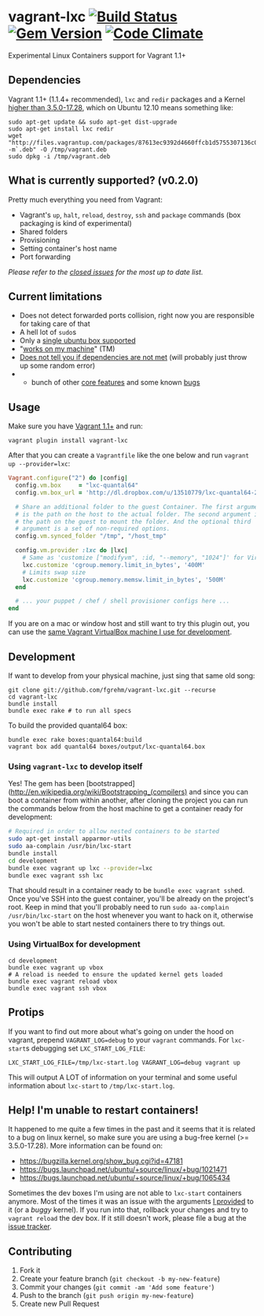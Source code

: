 # vagrant-lxc [![Build Status](https://travis-ci.org/fgrehm/vagrant-lxc.png?branch=master)](https://travis-ci.org/fgrehm/vagrant-lxc) [![Gem Version](https://badge.fury.io/rb/vagrant-lxc.png)](http://badge.fury.io/rb/vagrant-lxc) [![Code Climate](https://codeclimate.com/github/fgrehm/vagrant-lxc.png)](https://codeclimate.com/github/fgrehm/vagrant-lxc)

Experimental Linux Containers support for Vagrant 1.1+


## Dependencies

Vagrant 1.1+ (1.1.4+ recommended), `lxc` and `redir` packages and a Kernel [higher than 3.5.0-17.28](#help-im-unable-to-restart-containers),
which on Ubuntu 12.10 means something like:

```
sudo apt-get update && sudo apt-get dist-upgrade
sudo apt-get install lxc redir
wget "http://files.vagrantup.com/packages/87613ec9392d4660ffcb1d5755307136c06af08c/vagrant_`uname -m`.deb" -O /tmp/vagrant.deb
sudo dpkg -i /tmp/vagrant.deb
```


## What is currently supported? (v0.2.0)

Pretty much everything you need from Vagrant:

* Vagrant's `up`, `halt`, `reload`, `destroy`, `ssh` and `package` commands (box packaging is kind of experimental)
* Shared folders
* Provisioning
* Setting container's host name
* Port forwarding

*Please refer to the [closed issues](https://github.com/fgrehm/vagrant-lxc/issues?labels=&milestone=&page=1&state=closed)
for the most up to date list.*


## Current limitations

* Does not detect forwarded ports collision, right now you are responsible for taking care of that
* A hell lot of `sudo`s
* Only a [single ubuntu box supported](boxes)
* "[works on  my machine](https://github.com/fgrehm/vagrant-lxc/issues/20)" (TM)
* [Does not tell you if dependencies are not met](https://github.com/fgrehm/vagrant-lxc/issues/11)
  (will probably just throw up some random error)
* + bunch of other [core features](https://github.com/fgrehm/vagrant-lxc/issues?labels=core&milestone=&page=1&state=open)
  and some known [bugs](https://github.com/fgrehm/vagrant-lxc/issues?labels=bug&page=1&state=open)


## Usage

Make sure you have [Vagrant 1.1+](http://downloads.vagrantup.com/) and run:

```
vagrant plugin install vagrant-lxc
```

After that you can create a `Vagrantfile` like the one below and run `vagrant up --provider=lxc`:

```ruby
Vagrant.configure("2") do |config|
  config.vm.box     = "lxc-quantal64"
  config.vm.box_url = 'http://dl.dropbox.com/u/13510779/lxc-quantal64-2013-03-31.box'

  # Share an additional folder to the guest Container. The first argument
  # is the path on the host to the actual folder. The second argument is
  # the path on the guest to mount the folder. And the optional third
  # argument is a set of non-required options.
  config.vm.synced_folder "/tmp", "/host_tmp"

  config.vm.provider :lxc do |lxc|
    # Same as 'customize ["modifyvm", :id, "--memory", "1024"]' for VirtualBox
    lxc.customize 'cgroup.memory.limit_in_bytes', '400M'
    # Limits swap size
    lxc.customize 'cgroup.memory.memsw.limit_in_bytes', '500M'
  end

  # ... your puppet / chef / shell provisioner configs here ...
end
```

If you are on a mac or window host and still want to try this plugin out, you
can use the [same Vagrant VirtualBox machine I use for development](#using-virtualbox-for-development).


## Development

If  want to develop from your physical machine, just sing that same old song:

```
git clone git://github.com/fgrehm/vagrant-lxc.git --recurse
cd vagrant-lxc
bundle install
bundle exec rake # to run all specs
```

To build the provided quantal64 box:

```
bundle exec rake boxes:quantal64:build
vagrant box add quantal64 boxes/output/lxc-quantal64.box
```


### Using `vagrant-lxc` to develop itself

Yes! The gem has been [bootstrapped](http://en.wikipedia.org/wiki/Bootstrapping_(compilers)
and since you can boot a container from within another, after cloning the
project you can run the commands below from the host machine to get a container
ready for development:

```sh
# Required in order to allow nested containers to be started
sudo apt-get install apparmor-utils
sudo aa-complain /usr/bin/lxc-start
bundle install
cd development
bundle exec vagrant up lxc --provider=lxc
bundle exec vagrant ssh lxc
```

That should result in a container ready to be `bundle exec vagrant ssh`ed.
Once you've SSH into the guest container, you'll be already on the project's root.
Keep in mind that you'll probably need to run `sudo aa-complain /usr/bin/lxc-start`
on the host whenever you want to hack on it, otherwise you won't be able to
start nested containers there to try things out.

### Using VirtualBox for development

```
cd development
bundle exec vagrant up vbox
# A reload is needed to ensure the updated kernel gets loaded
bundle exec vagrant reload vbox
bundle exec vagrant ssh vbox
```


## Protips

If you want to find out more about what's going on under the hood on vagrant,
prepend `VAGRANT_LOG=debug` to your `vagrant` commands. For `lxc-start`s
debugging set `LXC_START_LOG_FILE`:

```
LXC_START_LOG_FILE=/tmp/lxc-start.log VAGRANT_LOG=debug vagrant up
```

This will output A LOT of information on your terminal and some useful information
about `lxc-start` to `/tmp/lxc-start.log`.


## Help! I'm unable to restart containers!

It happened to me quite a few times in the past and it seems that it is related
to a bug on linux kernel, so make sure you are using a bug-free kernel
(>= 3.5.0-17.28). More information can be found on:

* https://bugzilla.kernel.org/show_bug.cgi?id=47181
* https://bugs.launchpad.net/ubuntu/+source/linux/+bug/1021471
* https://bugs.launchpad.net/ubuntu/+source/linux/+bug/1065434

Sometimes the dev boxes I'm using are not able to `lxc-start` containers
anymore. Most of the times it was an issue with the arguments [I provided](https://github.com/fgrehm/vagrant-lxc/blob/master/example/Vagrantfile#L14-L18)
to it (or a *buggy* kernel). If you run into that, rollback your changes
and try to `vagrant reload` the dev box. If it still doesn't work,
please file a bug at the [issue tracker](https://github.com/fgrehm/vagrant-lxc/issues).


## Contributing

1. Fork it
2. Create your feature branch (`git checkout -b my-new-feature`)
3. Commit your changes (`git commit -am 'Add some feature'`)
4. Push to the branch (`git push origin my-new-feature`)
5. Create new Pull Request
